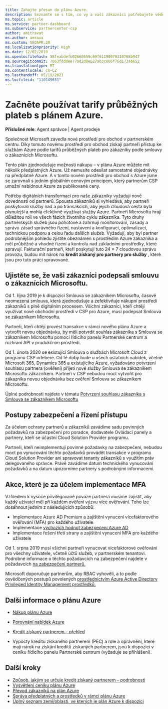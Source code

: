 ```yaml
---
title: Zahajte přesun do plánu Azure.
description: Seznamte se s tím, co vy a vaši zákazníci potřebujete vědět o používání plánu průběžných plateb Azure, včetně prvních kroků, bezpečnostních opatření a způsobu, jak začít.
ms.topic: article
ms.service: partner-dashboard
ms.subservice: partnercenter-csp
author: amitravat
ms.author: amrava
ms.custom: SEOAPR.20
ms.localizationpriority: High
ms.date: 12/02/2019
ms.openlocfilehash: 58feabdefb02660559c69f61190070310768b947
ms.sourcegitcommit: 7063fdddee77ad2d8e627ab3c806f76d173ab652
ms.translationtype: MT
ms.contentlocale: cs-CZ
ms.lasthandoff: 05/19/2021
ms.locfileid: "110149651"
---
```

# <a name="begin-using-pay-as-you-go-rates-with-the-azure-plan"></a>Začněte používat tarify průběžných plateb s plánem Azure.

**Příslušné role**: Agent správce | Agent prodeje


Společnost Microsoft zavedla nové prostředí pro obchod v partnerském centru.  Díky tomuto novému prostředí pro obchod získají partneři přístup ke službám Azure podle tarifů průběžných plateb pro zákazníky podle smlouvy o zákaznících Microsoftu.

Tento plán zjednodušuje možnosti nákupu – v plánu Azure můžete mít několik předplatných Azure. Už nemusíte odesílat samostatné objednávky na předplatné Azure. A v tomto novém prostředí pro obchod s Azure jsme se zarovnali s jedním globálním cenovým principem, který partnerům CSP umožní nabídnout Azure za publikované ceny.

Potřeby digitálních transformací pro naše zákazníky vyžadují nové dovednosti od partnerů. Spousta zákazníků si vyhledává, aby partneři poskytovali služby nad a po transakcích, aby jejich cloudová cesta byla plynulejší a mohla efektivně využívat služby Azure. Partneři Microsoftu hrají důležitou roli ve všech fázích životního cyklu zákazníka. Tyto druhy partnerských služeb jsou pohotové a zahrnují monitorování, zásady a správu zásad správného řízení, nastavení a konfiguraci, optimalizaci, technickou podporu a celou řadu dalších služeb. Vyžadují, aby byl partner podrobnějším pohledu zjistíte obeznámen s prostředím Azure zákazníka a měl průběžné a vhodné řízení a kontrolu nad základními prostředky, které spravují. Fakturační partneři, kteří poskytují tuto 24 × 7 cloudovou správu provozu, budou mít nárok na **kredit získaný pro partnery pro služby** , které jsou pro tuto práci spravované.

## <a name="make-sure-your-customers-have-signed-the-microsoft-customer-agreement"></a>Ujistěte se, že vaši zákazníci podepsali smlouvu o zákaznících Microsoftu.

Od 1. října 2019 je k dispozici Smlouva se zákazníkem Microsoftu, časově neomezená smlouva, která zjednodušuje a zefektivňuje nákupní prostředí zákazníků s plně digitálním procesem. Všichni zákazníci, kteří chtějí využívat nové obchodní prostředí v CSP pro Azure, musí podepsat Smlouva se zákazníkem Microsoftu.

Partneři, kteří chtějí provést transakce v rámci nového plánu Azure a vytvořit novou objednávku, by měli potvrdit souhlas zákazníka s Smlouva se zákazníkem Microsoftu pomocí řídicího panelu Partnerské centrum a rozhraní API v produkčním prostředí.

Od 1. února 2020 se existující Smlouva o službách Microsoft Cloud z programu CSP odebere. Od té doby bude u všech ostatních nabídek, včetně Microsoft 365, Dynamics 365 a existujícího Azure, vyžadováno potvrzení souhlasu partnera (ověření) přijetí nové služby Smlouva se zákazníkem Microsoftu zákazníkem. Partneři v CSP nebudou moct vytvořit pro zákazníka novou objednávku bez ověření Smlouva se zákazníkem Microsoftu.

Úplné podrobnosti najdete v tématu [Potvrzení souhlasu zákazníka s Smlouva se zákazníkem Microsoftu](confirm-customer-agreement.md)

## <a name="security-and-access-control-practices"></a>Postupy zabezpečení a řízení přístupu

Za účelem ochrany partnerů a zákazníků zavádíme sadu povinných požadavků na zabezpečení pro poradce, dodavatele Ovládací panely a partnery, kteří se účastní Cloud Solution Provider programu.

Partneři, kteří neimplementují povinné požadavky na zabezpečení, nebudou moct po vynucování těchto požadavků provádět transakce v programu Cloud Solution Provider ani spravovat tenanty zákazníků s využitím práv delegovaného správce. Právě zavádíme datum technického vynucování požadavků a na datum upozorníme partnery s podrobnými informacemi.

## <a name="actions-to-take-to-implement-mfa"></a>Akce, které je za účelem implementace MFA

Vzhledem k vysoce privilegované povaze partnera musíme zajistit, aby každý uživatel měl při každém ověření výzvu více ověřování. Toho lze dosáhnout jedním z následujících způsobů:

- Implementace Azure AD Premium a zajištění vynucení vícefaktorového ověřování (MFA) pro každého uživatele
- Implementace [výchozích hodnot zabezpečení Azure AD](/azure/active-directory/conditional-access/concept-conditional-access-security-defaults)
- Implementace řešení třetí strany a zajištění vynucení MFA pro každého uživatele

Od 1. srpna 2019 musí všichni partneři vynucovat vícefaktorové ověřování pro všechny uživatele, včetně účtů služeb, v partnerském tenantovi. Podrobné informace o těchto požadavcích na zabezpečení najdete v požadavcích [na zabezpečení partnerů.](partner-security-requirements.md)

Microsoft doporučuje partnerům, aby RBAC vyhověli, a to podle osvědčených postupů povolených [prostřednictvím Azure Active Directory Privileged Identity Management prostředků.](/azure/active-directory/privileged-identity-management/pim-configure)

## <a name="read-more-about-the-azure-plan"></a>Další informace o plánu Azure

- [Nákup plánu Azure](purchase-azure-plan.md)

- [Porovnání nabídek Azure](compare-azure-offers.md)

- [Kredit získaný partnerem – přehled](partner-earned-credit.md)

- Výpočty kreditu získaného partnerem (PEC) a role a oprávnění, které mají nárok na získání kreditů získaných partnerem, jsou k dispozici v ceníku řídicího panelu Partnerské centrum (vyžaduje se přihlášení).

## <a name="next-steps"></a>Další kroky 

- [Způsob, jakým se určuje kredit získaný partnerem – podrobnosti](partner-earned-credit-explanation.md)
- [Vysvětlení ceníku plánu Azure](azure-plan-price-list.md)
- [Převod zákazníků na plán Azure](azure-plan-transition.md)
- [Správa předplatných a prostředků v rámci plánu Azure](azure-plan-manage.md)
- [Úplný seznam zemí/oblastí, ve kterých je plán Azure k dispozici](https://query.prod.cms.rt.microsoft.com/cms/api/am/binary/RE3QN0x)